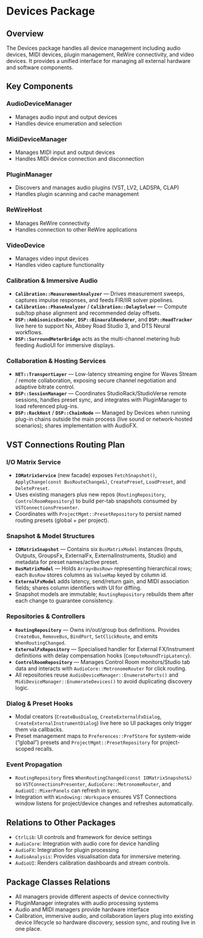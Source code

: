 # Devices Package

## Overview
The Devices package handles all device management including audio devices, MIDI devices, plugin management, ReWire connectivity, and video devices. It provides a unified interface for managing all external hardware and software components.

## Key Components

### AudioDeviceManager
- Manages audio input and output devices
- Handles device enumeration and selection

### MidiDeviceManager
- Manages MIDI input and output devices
- Handles MIDI device connection and disconnection

### PluginManager
- Discovers and manages audio plugins (VST, LV2, LADSPA, CLAP)
- Handles plugin scanning and cache management

### ReWireHost
- Manages ReWire connectivity
- Handles connection to other ReWire applications

### VideoDevice
- Manages video input devices
- Handles video capture functionality

### Calibration & Immersive Audio
- **`Calibration::MeasurementAnalyzer`** — Drives measurement sweeps, captures impulse responses, and feeds FIR/IIR solver pipelines.
- **`Calibration::PhaseAnalyzer`** / **`Calibration::DelaySolver`** — Compute sub/top phase alignment and recommended delay offsets.
- **`DSP::AmbisonicsEncoder`**, **`DSP::BinauralRenderer`**, and **`DSP::HeadTracker`** live here to support Nx, Abbey Road Studio 3, and DTS Neural workflows.
- **`DSP::SurroundMeterBridge`** acts as the multi-channel metering hub feeding AudioUI for immersive displays.

### Collaboration & Hosting Services
- **`NET::TransportLayer`** — Low-latency streaming engine for Waves Stream / remote collaboration, exposing secure channel negotiation and adaptive bitrate control.
- **`DSP::SessionManager`** — Coordinates StudioRack/StudioVerse remote sessions, handles preset sync, and integrates with PluginManager to load referenced plug-ins.
- **`DSP::RackHost`** / **`DSP::ChainNode`** — Managed by Devices when running plug-in chains outside the main process (live sound or network-hosted scenarios); shares implementation with AudioFX.

## VST Connections Routing Plan

### I/O Matrix Service
- **`IOMatrixService`** (new facade) exposes `FetchSnapshot()`, `ApplyChange(const BusRouteChange&)`, `CreatePreset`, `LoadPreset`, and `DeletePreset`.
- Uses existing managers plus new repos (`RoutingRepository`, `ControlRoomRepository`) to build per-tab snapshots consumed by `VSTConnectionsPresenter`.
- Coordinates with `ProjectMgmt::PresetRepository` to persist named routing presets (global + per project).

### Snapshot & Model Structures
- **`IOMatrixSnapshot`** — Contains six `BusMatrixModel` instances (Inputs, Outputs, GroupsFx, ExternalFx, ExternalInstruments, Studio) and metadata for preset names/active preset.
- **`BusMatrixModel`** — Holds `Array<BusRow>` representing hierarchical rows; each `BusRow` stores columns as `ValueMap` keyed by column id.
- **`ExternalFxModel`** adds latency, send/return gain, and MIDI association fields; shares column identifiers with UI for diffing.
- Snapshot models are immutable; `RoutingRepository` rebuilds them after each change to guarantee consistency.

### Repositories & Controllers
- **`RoutingRepository`** — Owns in/out/group bus definitions.  Provides `CreateBus`, `RemoveBus`, `BindPort`, `SetClickRoute`, and emits `WhenRoutingChanged`.
- **`ExternalFxRepository`** — Specialised handler for External FX/Instrument definitions with delay compensation hooks (`ComputeRoundTripLatency`).
- **`ControlRoomRepository`** — Manages Control Room monitors/Studio tab data and interacts with `AudioCore::MetronomeRouter` for click routing.
- All repositories reuse `AudioDeviceManager::EnumeratePorts()` and `MidiDeviceManager::EnumerateDevices()` to avoid duplicating discovery logic.

### Dialog & Preset Hooks
- Modal creators (`CreateBusDialog`, `CreateExternalFxDialog`, `CreateExternalInstrumentDialog`) live here so UI packages only trigger them via callbacks.
- Preset management maps to `Preferences::PrefStore` for system-wide (“global”) presets and `ProjectMgmt::PresetRepository` for project-scoped recalls.

### Event Propagation
- `RoutingRepository` fires `WhenRoutingChanged(const IOMatrixSnapshot&)` so `VSTConnectionsPresenter`, `AudioCore::MetronomeRouter`, and `AudioUI::MixerPanels` can refresh in sync.
- Integration with `Windowing::Workspace` ensures VST Connections window listens for project/device changes and refreshes automatically.

## Relations to Other Packages
- `CtrlLib`: UI controls and framework for device settings
- `AudioCore`: Integration with audio core for device handling
- `AudioFX`: Integration for plugin processing
- `AudioAnalysis`: Provides visualisation data for immersive metering.
- `AudioUI`: Renders calibration dashboards and stream controls.

## Package Classes Relations
- All managers provide different aspects of device connectivity
- PluginManager integrates with audio processing systems
- Audio and MIDI managers provide hardware interface
- Calibration, immersive audio, and collaboration layers plug into existing device lifecycle so hardware discovery, session sync, and routing live in one place.
